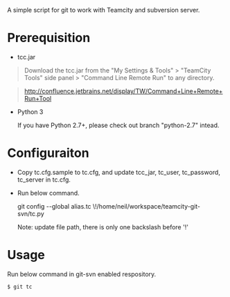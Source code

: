 A simple script for git to work with Teamcity and subversion server.

Prerequisition
====

* tcc.jar 

> Download the tcc.jar from the "My Settings & Tools" > "TeamCity Tools" side panel > "Command Line Remote Run" to any directory.

> http://confluence.jetbrains.net/display/TW/Command+Line+Remote+Run+Tool

* Python 3

    If you have Python 2.7+, please check out branch "python-2.7" intead.

Configuraiton
====

* Copy tc.cfg.sample to tc.cfg, and update tcc_jar, tc_user, tc_password, tc_server in tc.cfg.

* Run below command.

    git config --global alias.tc \\!/home/neil/workspace/teamcity-git-svn/tc.py 

  Note: update file path, there is only one backslash before '!'

Usage
====

  Run below command in git-svn enabled respository.
 
    $ git tc
